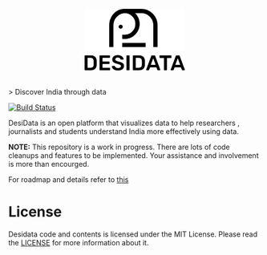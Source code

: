 <p align="center">
  <img width="200" src="./assets/readme/logo-base.png">
</p>
<br>
> Discover India through data

[![Build Status](https://travis-ci.org/Desidata/Desidata.svg?branch=master)](https://travis-ci.org/Desidata/Desidata)


DesiData is an open platform that visualizes data to help researchers , journalists and students understand India more effectively using data.

**NOTE:** This repository is a work in progress. There are lots of code cleanups and features to be implemented. Your assistance and involvement is more than encourged. 

For roadmap and details refer to [this](https://docs.google.com/document/d/1JfvCKG_NR_OVKQ3fdpfrjWd1GBsyOZ-Ypl0Gbl8OEw8/edit?usp=sharing)

# License

Desidata code and contents is licensed under the MIT License.
Please read the [LICENSE](./LICENSE) for more information about it.

